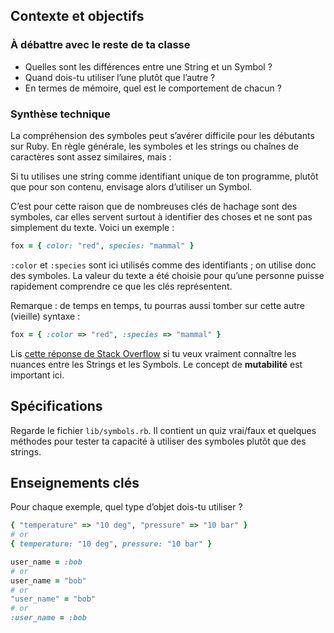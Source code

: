 ## Contexte et objectifs

### À débattre avec le reste de ta classe

- Quelles sont les différences entre une String et un Symbol ?
- Quand dois-tu utiliser l’une plutôt que l’autre ?
- En termes de mémoire, quel est le comportement de chacun ?

### Synthèse technique

La compréhension des symboles peut s’avérer difficile pour les débutants sur Ruby. En règle générale, les symboles et les strings ou chaînes de caractères sont assez similaires, mais :

Si tu utilises une string comme identifiant unique de ton programme, plutôt que pour son contenu, envisage alors d’utiliser un Symbol.

C’est pour cette raison que de nombreuses clés de hachage sont des symboles, car elles servent surtout à identifier des choses et ne sont pas simplement du texte. Voici un exemple :

```ruby
fox = { color: "red", species: "mammal" }
```

`:color` et `:species` sont ici utilisés comme des identifiants ; on utilise donc des symboles. La valeur du texte a été choisie pour qu’une personne puisse rapidement comprendre ce que les clés représentent.

Remarque : de temps en temps, tu pourras aussi tomber sur cette autre (vieille) syntaxe :

```ruby
fox = { :color => "red", :species => "mammal" }
```

Lis [cette réponse de Stack Overflow](http://stackoverflow.com/a/8189435/197944/) si tu veux vraiment connaître les nuances entre les Strings et les Symbols. Le concept de **mutabilité** est important ici.

## Spécifications

Regarde le fichier `lib/symbols.rb`. Il contient un quiz vrai/faux et quelques méthodes pour tester ta capacité à utiliser des symboles plutôt que des strings.

## Enseignements clés

Pour chaque exemple, quel type d’objet dois-tu utiliser ?

```ruby
{ "temperature" => "10 deg", "pressure" => "10 bar" }
# or
{ temperature: "10 deg", pressure: "10 bar" }
```

```ruby
user_name = :bob
# or
user_name = "bob"
# or
"user_name" = "bob"
# or
:user_name = :bob
```
